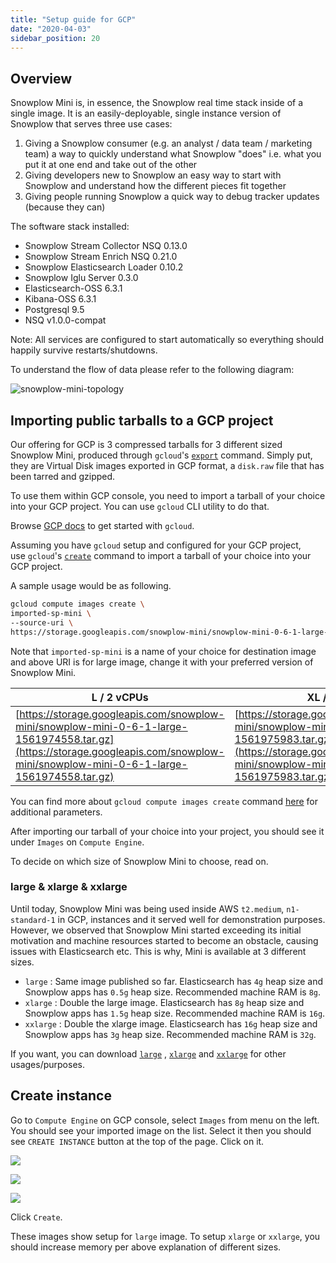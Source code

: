 ```yaml
---
title: "Setup guide for GCP"
date: "2020-04-03"
sidebar_position: 20
---
```


## Overview

Snowplow Mini is, in essence, the Snowplow real time stack inside of a single image. It is an easily-deployable, single instance version of Snowplow that serves three use cases:

1. Giving a Snowplow consumer (e.g. an analyst / data team / marketing team) a way to quickly understand what Snowplow "does" i.e. what you put it at one end and take out of the other
2. Giving developers new to Snowplow an easy way to start with Snowplow and understand how the different pieces fit together
3. Giving people running Snowplow a quick way to debug tracker updates (because they can)

The software stack installed:

- Snowplow Stream Collector NSQ 0.13.0
- Snowplow Stream Enrich NSQ 0.21.0
- Snowplow Elasticsearch Loader 0.10.2
- Snowplow Iglu Server 0.3.0
- Elasticsearch-OSS 6.3.1
- Kibana-OSS 6.3.1
- Postgresql 9.5
- NSQ v1.0.0-compat

Note: All services are configured to start automatically so everything should happily survive restarts/shutdowns.

To understand the flow of data please refer to the following diagram:

![snowplow-mini-topology](images/snowplow-mini-topology.jpg)

## Importing public tarballs to a GCP project

Our offering for GCP is 3 compressed tarballs for 3 different sized Snowplow Mini, produced through `gcloud`'s [`export`](https://cloud.google.com/sdk/gcloud/reference/compute/images/export) command. Simply put, they are Virtual Disk images exported in GCP format, a `disk.raw` file that has been tarred and gzipped.

To use them within GCP console, you need to import a tarball of your choice into your GCP project. You can use `gcloud` CLI utility to do that.

Browse [GCP docs](https://cloud.google.com/sdk/docs/quickstarts) to get started with `gcloud`.

Assuming you have `gcloud` setup and configured for your GCP project, use `gcloud`'s [`create`](https://cloud.google.com/sdk/gcloud/reference/compute/images/create) command to import a tarball of your choice into your GCP project.

A sample usage would be as following.

```bash
gcloud compute images create \
imported-sp-mini \
--source-uri \
https://storage.googleapis.com/snowplow-mini/snowplow-mini-0-6-1-large-1561974558.tar.gz
```

Note that `imported-sp-mini` is a name of your choice for destination image and above URI is for large image, change it with your preferred version of Snowplow Mini.

| L / 2 vCPUs | XL / 4 vCPUs | XXL / 8 vCPUs |
| --- | --- | --- |
| [https://storage.googleapis.com/snowplow-mini/snowplow-mini-0-6-1-large-1561974558.tar.gz](https://storage.googleapis.com/snowplow-mini/snowplow-mini-0-6-1-large-1561974558.tar.gz) | [https://storage.googleapis.com/snowplow-mini/snowplow-mini-0-6-1-xlarge-1561975983.tar.gz](https://storage.googleapis.com/snowplow-mini/snowplow-mini-0-6-1-xlarge-1561975983.tar.gz) | [https://storage.googleapis.com/snowplow-mini/snowplow-mini-0-6-1-xxlarge-1561976152.tar.gz](https://storage.googleapis.com/snowplow-mini/snowplow-mini-0-6-1-xxlarge-1561976152.tar.gz) |

You can find more about `gcloud compute images create` command [here](https://cloud.google.com/sdk/gcloud/reference/compute/images/create) for additional parameters.

After importing our tarball of your choice into your project, you should see it under `Images` on `Compute Engine`.

To decide on which size of Snowplow Mini to choose, read on.

### [](https://github.com/snowplow/snowplow-mini/wiki/Setup-guide-GCP---0.6.1#large--xlarge--xxlarge)large & xlarge & xxlarge

Until today, Snowplow Mini was being used inside AWS `t2.medium`, `n1-standard-1` in GCP, instances and it served well for demonstration purposes. However, we observed that Snowplow Mini started exceeding its initial motivation and machine resources started to become an obstacle, causing issues with Elasticsearch etc. This is why, Mini is available at 3 different sizes.

- `large` : Same image published so far. Elasticsearch has `4g` heap size and Snowplow apps has `0.5g` heap size. Recommended machine RAM is `8g`.
- `xlarge` : Double the large image. Elasticsearch has `8g` heap size and Snowplow apps has `1.5g` heap size. Recommended machine RAM is `16g`.
- `xxlarge` : Double the xlarge image. Elasticsearch has `16g` heap size and Snowplow apps has `3g` heap size. Recommended machine RAM is `32g`.

If you want, you can download [`large`](https://storage.googleapis.com/snowplow-mini/snowplow-mini-0-6-1-large-1561974558.tar.gz) , [`xlarge`](https://storage.googleapis.com/snowplow-mini/snowplow-mini-0-6-1-xlarge-1561975983.tar.gz) and [`xxlarge`](https://storage.googleapis.com/snowplow-mini/snowplow-mini-0-6-1-xxlarge-1561976152.tar.gz) for other usages/purposes.

## Create instance

Go to `Compute Engine` on GCP console, select `Images` from menu on the left. You should see your imported image on the list. Select it then you should see `CREATE INSTANCE` button at the top of the page. Click on it.

![](images/create-instance.png)

![](images/create-instance-2.png)

![](images/create-instance-3.png)

Click `Create`.

These images show setup for `large` image. To setup `xlarge` or `xxlarge`, you should increase memory per above explanation of different sizes.
